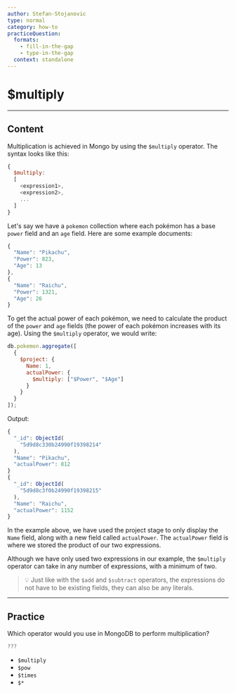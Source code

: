 ```yaml
---
author: Stefan-Stojanovic
type: normal
category: how-to
practiceQuestion:
  formats:
    - fill-in-the-gap
    - type-in-the-gap
  context: standalone
---
```


# $multiply


---

## Content

Multiplication is achieved in Mongo by using the `$multiply` operator. The syntax looks like this:

```javascript
{ 
  $multiply:  
  [ 
    <expression1>, 
    <expression2>, 
    ... 
  ] 
}
```

Let's say we have a `pokemon` collection where each pokémon has a base `power` field and an `age` field. Here are some example documents:

```javascript
{ 
  "Name": "Pikachu",
  "Power": 823,
  "Age": 13
},
{ 
  "Name": "Raichu", 
  "Power": 1321,
  "Age": 26
}
```

To get the actual power of each pokémon, we need to calculate the product of the `power` and `age` fields (the power of each pokémon increases with its age). Using the `$multiply` operator, we would write:

```javascript
db.pokemon.aggregate([
  {
    $project: {
      Name: 1,
      actualPower: {
        $multiply: ["$Power", "$Age"]
      }
    }
  }
]);
```

Output:

```javascript
{ 
  "_id": ObjectId(
    "5d9d8c330b24990f19398214"
  ),
  "Name": "Pikachu", 
  "actualPower": 812 
}
{ 
  "_id": ObjectId(
    "5d9d8c3f0b24990f19398215"
  ),
  "Name": "Raichu", 
  "actualPower": 1152 
}
```

In the example above, we have used the project stage to only display the `Name` field, along with a new field called `actualPower`. The `actualPower` field is where we stored the product of our two expressions.

Although we have only used two expressions in our example, the `$multiply` operator can take in any number of expressions, with a minimum of two.

> 💡 Just like with the `$add` and `$subtract` operators, the expressions do not have to be existing fields, they can also be any literals.


---

## Practice

Which operator would you use in MongoDB to perform multiplication?

```javascript
???
```

- `$multiply`
- `$pow`
- `$times`
- `$*`
